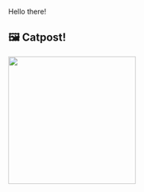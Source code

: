 Hello there!



## 🖼️ Catpost!

<sub>
    <img src="https://cdn2.thecatapi.com/images/bdb.jpg" height="256">
</sub>

